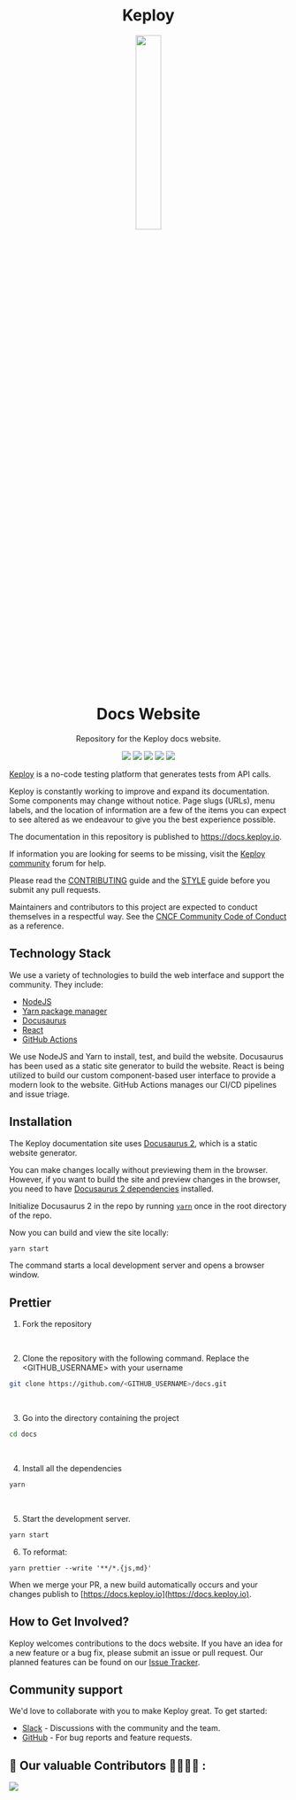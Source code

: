 <div align="center">
<h1>Keploy</h1>
</div>
<p style="text-align:center;" align="center">
  <img align="center" src="https://avatars.githubusercontent.com/u/92252339?s=200&v=4" height="30%" width="30%" />
 <div align="center">
 <h1>Docs Website</h1>
 <p>
Repository for the Keploy docs website.
</p>
</div>
</p>

<p align="center">
<a href="https://github.com/keploy/docs" alt="GitHub contributors">
<img src="https://img.shields.io/github/contributors/keploy/docs.svg" /><a>
<a href="https://github.com/keploy/docs" alt="GitHub issues by-label">
<img src="https://img.shields.io/github/issues/keploy/docs" /></a>
<a href="https://keploy.slack.com/" alt="Slack">
<img src="https://img.shields.io/badge/Slack-@layer5.svg?logo=slack" /></a>
<a href="https://twitter.com/Keployio" alt="Twitter Follow">
<img src="https://img.shields.io/twitter/follow/keploy.svg?label=Follow&style=social" /></a>
<a href="https://github.com/keploy/docs" alt="License">
<img src="https://img.shields.io/github/license/keploy/docs.svg" /></a>
</p>

[Keploy](https://keploy.io) is a no-code testing platform that generates tests from API calls.

Keploy is constantly working to improve and expand its documentation.
Some components may change without notice.
Page slugs (URLs), menu labels, and the location of information are a few of the items you can expect to see altered as we endeavour to give you the best experience possible.

The documentation in this repository is published to https://docs.keploy.io.

If information you are looking for seems to be missing, visit the [Keploy community](https://join.slack.com/t/keploy/shared_invite/zt-12rfbvc01-o54cOG0X1G6eVJTuI_orSA/) forum for help.

Please read the [CONTRIBUTING](/CONTRIBUTING.md) guide and the [STYLE](/STYLE.md) guide before you submit any pull requests.

Maintainers and contributors to this project are expected to conduct themselves in a respectful way.
See the [CNCF Community Code of Conduct](https://github.com/cncf/foundation/blob/master/code-of-conduct.md) as a reference.

## Technology Stack

We use a variety of technologies to build the web interface and support the community. They include:

- [NodeJS](https://nodejs.org/)
- [Yarn package manager](https://yarnpkg.com/)
- [Docusaurus](https://docusaurus.io/)
- [React](https://reactjs.org/)
- [GitHub Actions](https://github.com/features/actions)

We use NodeJS and Yarn to install, test, and build the website. Docusaurus has been used as a static site generator to build the website. React is being utilized to build our custom component-based user interface to provide a modern look to the website. GitHub Actions manages our CI/CD pipelines and issue triage.

## Installation

The Keploy documentation site uses [Docusaurus 2](https://v2.docusaurus.io/), which is a static website generator.

You can make changes locally without previewing them in the browser.
However, if you want to build the site and preview changes in the browser, you need to have [Docusaurus 2 dependencies](https://v2.docusaurus.io/docs/installation/#requirements) installed.

Initialize Docusaurus 2 in the repo by running [`yarn`](https://classic.yarnpkg.com/en/docs/cli/) once in the root directory of the repo.

Now you can build and view the site locally:

```bash
yarn start
```

The command starts a local development server and opens a browser window.

## Prettier

1. Fork the repository

<br/>

2. Clone the repository with the following command. Replace the <GITHUB_USERNAME> with your username

```sh
git clone https://github.com/<GITHUB_USERNAME>/docs.git
```

<br/>

3. Go into the directory containing the project

```sh
cd docs
```

<br/>

4. Install all the dependencies

```sh
yarn
```

<br/>

5. Start the development server.

```sh
yarn start
```

6. To reformat:

```
yarn prettier --write '**/*.{js,md}'
```

When we merge your PR, a new build automatically occurs and your changes publish to [https://docs.keploy.io](https://docs.keploy.io).

## How to Get Involved?

Keploy welcomes contributions to the docs website. If you have an idea for a new feature or a bug fix, please submit an issue or pull request. Our planned features can be found on our [Issue Tracker](https://github.com/keploy/docs/issues/new/choose).

## Community support

We'd love to collaborate with you to make Keploy great. To get started:

- [Slack](https://join.slack.com/t/keploy/shared_invite/zt-12rfbvc01-o54cOG0X1G6eVJTuI_orSA) - Discussions with the community and the team.
- [GitHub](https://github.com/keploy/keploy/issues) - For bug reports and feature requests.

## 📌 Our valuable Contributors 👩‍💻👨‍💻 :

<table>
  <tr>
    <a href="https://github.com/keploy/docs/graphs/contributors">
      <img src="https://contrib.rocks/image?repo=keploy/docs" />
    </a>
  </tr>
</table>
